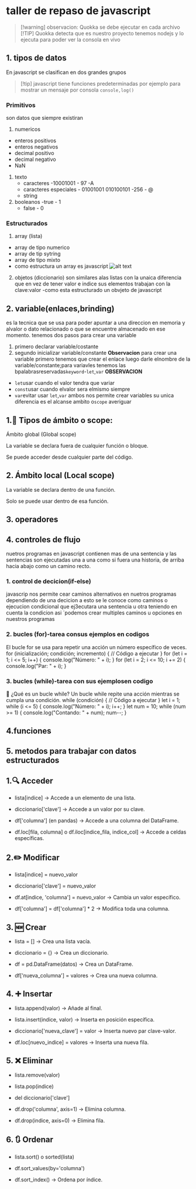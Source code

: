# taller de repaso de javascript
> [!warning] observacion: Quokka se debe ejecutar en cada archivo
> [!TIP] Quokka detecta que es nuestro proyecto tenemos nodejs y lo ejecuta para poder ver la consola en vivo

## 1. tipos de datos
 En javascript  se clasifican en dos grandes grupos
 >[!tip] javascript  tiene funciones predeterminadas por ejemplo para mostrar un mensaje por consola `console,log()`
  ### Primitivos
 son datos que siempre existiran
 1. numericos
   - enteros positivos
   - enteros negativos
   - decimal positivo
   - decimal negativo
   -  NaN 
1. texto
   - caracteres                -10001001 - 97 -A
   - caracteres especiales     - 01001001 010100101 -256 - @
   - string
2. booleanos
   -true - 1
   - false - 0
 ### Estructurados
 1. array (lista)
   - array de tipo numerico
   - array de tip sytring
   - array de tipo mixto
   - como estructura un array es javascript
   ![alt text](assets/image.png)
2. objetos (diccionario)
   son similares alas listas con la unaica diferencia que en vez de tener valor e indice sus elementos
   trabajan con la clave:valor
   -como esta estructurado un obvjeto de javascript
## 2. variable(enlaces,brinding)
es la tecnica que se usa para poder apuntar a una direccion en memoria y 
alvalor o dato relacionado o  que se encuentre almacenado en ese momento.
tenemos dos pasos para crear una variable
1. primero declarar variable/costante
2. segundo inicializar variable/constante
**Observacion**
para crear  una variable primero tenemos que crear el enlace luego darle elnombre de la variable/constante;para 
variavles tenemos las bpalabrasreservadas`keyword`-`let`,`var`
**OBSERVACION**
- `let`usar cuando el valor tendra que variar
- `const`usar cuando elvalor sera elmismo siempre
- `var`evitar usar
`let`,`var` ambos nos permite crear  variables su unica diferencia es el alcanse ambito o`scope`
averiguar

## 1.🔹 Tipos de ámbito o scope:
Ámbito global (Global scope)

La variable se declara fuera de cualquier función o bloque.

Se puede acceder desde cualquier parte del código.
## 2. Ámbito local (Local scope)

La variable se declara dentro de una función.

Solo se puede usar dentro de esa función.
## 3. operadores
## 4. controles de flujo
nuetros programas en javascript contienen mas de una sentencia y las sentencias son ejecutadas 
una a una como si fuera una historia, de arriba hacia abajo como un camino recto.
### 1. control de decicion(if-else)
javascrip nos permite cear caminos alternativos en nuetros programas dependiendo de una decicion a esto se le conoce como caminos o 
ejecucion condicional que ej3ecutara una sentencia u otra teniendo en cuenta la condicion asi ´podemos crear multiples caminos u opciones en nuestros programas
### 2. bucles (for)-tarea consus ejemplos en codigos
El bucle for se usa para repetir una acción un número específico de veces.
for (inicialización; condición; incremento) {
  // Código a ejecutar
}
for (let i = 1; i <= 5; i++) {
  console.log("Número: " + i);
}
for (let i = 2; i <= 10; i += 2) {
  console.log("Par: " + i);
}
### 3. bucles (while)-tarea con sus ejemplosen codigo
📘 ¿Qué es un bucle while?
Un bucle while repite una acción mientras se cumpla una condición.
while (condición) {
  // Código a ejecutar
}
let i = 1;
while (i <= 5) {
  console.log("Número: " + i);
  i++;
}
let num = 10;
while (num >= 1) {
  console.log("Contando: " + num);
  num--;
}
## 4.funciones
## 5. metodos para trabajar con datos estructurados
## 1.🔍 Acceder
- lista[indice] → Accede a un elemento de una lista.

- diccionario['clave'] → Accede a un valor por su clave.

- df['columna'] (en pandas) → Accede a una columna del DataFrame.

- df.loc[fila, columna] o df.iloc[indice_fila, indice_col] → Accede a celdas específicas.

## 2.✏️ Modificar
- lista[indice] = nuevo_valor

- diccionario['clave'] = nuevo_valor

- df.at[indice, 'columna'] = nuevo_valor → Cambia un valor específico.

- df['columna'] = df['columna'] * 2 → Modifica toda una columna.
## 3. 🆕 Crear
- lista = [] → Crea una lista vacía.

- diccionario = {} → Crea un diccionario.

- df = pd.DataFrame(datos) → Crea un DataFrame.

- df['nueva_columna'] = valores → Crea una nueva columna.

## 4. ➕ Insertar
- lista.append(valor) → Añade al final.

- lista.insert(indice, valor) → Inserta en posición específica.

- diccionario['nueva_clave'] = valor → Inserta nuevo par clave-valor.

- df.loc[nuevo_indice] = valores → Inserta una nueva fila.

## 5. ❌ Eliminar
- lista.remove(valor)

- lista.pop(indice)

- del diccionario['clave']

- df.drop('columna', axis=1) → Elimina columna.

- df.drop(indice, axis=0) → Elimina fila.

## 6. 🔃 Ordenar
- lista.sort() o sorted(lista)

- df.sort_values(by='columna')

- df.sort_index() → Ordena por índice.




